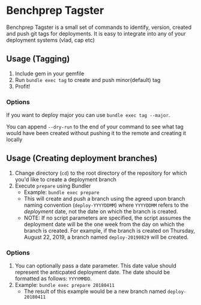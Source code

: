 # Benchprep Tagster

Benchprep Tagster is a small set of commands to identify, version,
created and push git tags for deployments.
It is easy to integrate into any of your deployment systems (vlad, cap etc)

## Usage (Tagging)

1. Include gem in your gemfile
2. Run `bundle exec tag` to create and push minor(default) tag
3. Profit!

### Options

If you want to deploy major you can use `bundle exec tag --major`.

You can append `--dry-run` to the end of your command to see what tag would have been created
without pushing it to the remote and creating it locally

## Usage (Creating deployment branches)

1.  Change directory (`cd`) to the root directory of the repository for which you'd like to create a deployment branch
2.  Execute `prepare` using Bundler
    - Example: `bundle exec prepare`
    - This will create and push a branch using the agreed upon branch naming convention (`deploy-YYYYDDMM`) where `YYYYDDMM` refers to the _deployment_ date, not the date on which the branch is created.
    - NOTE:  If no script parameters are specified, the script assumes the deployment date will be the one week from the day on which the branch is created.  For example, if the branch is created on Thursday, August 22, 2019, a branch named `deploy-20190829` will be created.

### Options

1.  You can optionally pass a date parameter.  This date value should represent the anticpated deployment date.  The date should be formatted as follows: `YYYYMMDD`.
2.  Example:  `bundle exec prepare 20180411`
    - The result of this example would be a new branch named `deploy-20180411`
